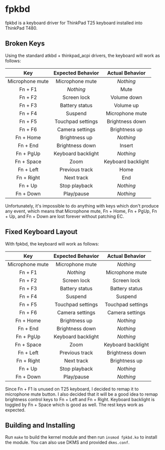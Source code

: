 # fpkbd

fpkbd is a keyboard driver for ThinkPad T25 keyboard installed into ThinkPad T480.

## Broken Keys

Using the standard atkbd + thinkpad_acpi drivers, the keyboard will work as follows:

| Key             | Expected Behavior  | Actual Behavior    |
| :-------------: | :----------------: | :----------------: |
| Microphone mute | Microphone mute    | *Nothing*          |
| Fn + F1         | *Nothing*          | Mute               |
| Fn + F2         | Screen lock        | Volume down        |
| Fn + F3         | Battery status     | Volume up          |
| Fn + F4         | Suspend            | Microphone mute    |
| Fn + F5         | Touchpad settings  | Brightness down    |
| Fn + F6         | Camera settings    | Brightness up      |
| Fn + Home       | Brightness up      | *Nothing*          |
| Fn + End        | Brightness down    | Insert             |
| Fn + PgUp       | Keyboard backlight | *Nothing*          |
| Fn + Space      | Zoom               | Keyboard backlight |
| Fn + Left       | Previous track     | Home               |
| Fn + Right      | Next track         | End                |
| Fn + Up         | Stop playback      | *Nothing*          |
| Fn + Down       | Play/pause         | *Nothing*          |

Unfortunately, it's impossible to do anything with keys which don't produce any event,
which means that Microphone mute, Fn + Home, Fn + PgUp, Fn + Up, and Fn + Down are
lost forever without patching EC.

## Fixed Keyboard Layout

With fpkbd, the keyboard will work as follows:

| Key             | Expected Behavior  | Actual Behavior    |
| :-------------: | :----------------: | :----------------: |
| Microphone mute | Microphone mute    | *Nothing*          |
| Fn + F1         | *Nothing*          | Microphone mute    |
| Fn + F2         | Screen lock        | Screen lock        |
| Fn + F3         | Battery status     | Battery status     |
| Fn + F4         | Suspend            | Suspend            |
| Fn + F5         | Touchpad settings  | Touchpad settings  |
| Fn + F6         | Camera settings    | Camera settings    |
| Fn + Home       | Brightness up      | *Nothing*          |
| Fn + End        | Brightness down    | *Nothing*          |
| Fn + PgUp       | Keyboard backlight | *Nothing*          |
| Fn + Space      | Zoom               | Keyboard backlight |
| Fn + Left       | Previous track     | Brightness down    |
| Fn + Right      | Next track         | Brightness up      |
| Fn + Up         | Stop playback      | *Nothing*          |
| Fn + Down       | Play/pause         | *Nothing*          |

Since Fn + F1 is unused on T25 keyboard, I decided to remap it to microphone mute button.
I also decided that it will be a good idea to remap brightness control keys to
Fn + Left and Fn + Right. Keyboard backlight is toggled by Fn + Space which is good as well.
The rest keys work as expected.

## Building and Installing

Run `make` to build the kernel module and then run `insmod fpkbd.ko` to install the module.
You can also use DKMS and provided `dkms.conf`.
